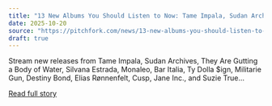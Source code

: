 ```yaml
---
title: "13 New Albums You Should Listen to Now: Tame Impala, Sudan Archives, and More"
date: 2025-10-20
source: "https://pitchfork.com/news/13-new-albums-you-should-listen-to-now-tame-impala-sudan-archives"
draft: true
---
```


Stream new releases from Tame Impala, Sudan Archives, They Are Gutting a Body of Water, Silvana Estrada, Monaleo, Bar Italia, Ty Dolla $ign, Militarie Gun, Destiny Bond, Elias Rønnenfelt, Cusp, Jane Inc., and Suzie True...

[Read full story](https://pitchfork.com/news/13-new-albums-you-should-listen-to-now-tame-impala-sudan-archives)
